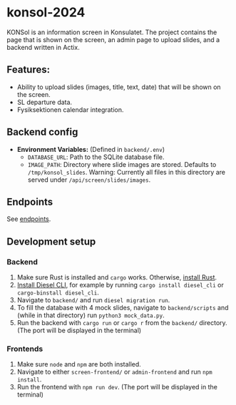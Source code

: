 # konsol-2024
KONSol is an information screen in Konsulatet. The project contains the page that is shown on the screen, an admin page to upload slides, and a backend written in Actix.

## Features:
- Ability to upload slides (images, title, text, date) that will be shown on the screen.
- SL departure data.
- Fysiksektionen calendar integration.

## Backend config
- **Environment Variables:**
    (Defined in `backend/.env`)
  - `DATABASE_URL`: Path to the SQLite database file.
  - `IMAGE_PATH`: Directory where slide images are stored. Defaults to `/tmp/konsol_slides`. Warning: Currently all files in this directory are served under `/api/screen/slides/images`.

## Endpoints
See [endpoints](endpoints.md).

## Development setup
### Backend
1. Make sure Rust is installed and `cargo` works. Otherwise, [install Rust](https://www.rust-lang.org/tools/install).
2. [Install Diesel CLI](https://diesel.rs/guides/getting-started), for example by running `cargo install diesel_cli` or `cargo-binstall diesel_cli`. 
3. Navigate to `backend/` and run `diesel migration run`.
4. To fill the database with 4 mock slides, navigate to `backend/scripts` and (while in that directory) run `python3 mock_data.py`.
5. Run the backend with `cargo run` or `cargo r` from the `backend/` directory. (The port will be displayed in the terminal)

### Frontends
1. Make sure `node` and `npm` are both installed.
2. Navigate to either `screen-frontend/` or `admin-frontend` and run `npm install`.
3. Run the frontend with `npm run dev`. (The port will be displayed in the terminal)
